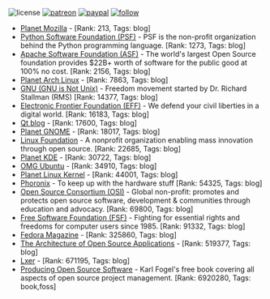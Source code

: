 ![license](https://img.shields.io/github/license/prahladyeri/siterank-stats.svg)
[![patreon](https://img.shields.io/badge/Patreon-brown.svg?logo=patreon)](https://www.patreon.com/prahladyeri)
[![paypal](https://img.shields.io/badge/PayPal-blue.svg?logo=paypal)](https://www.paypal.com/cgi-bin/webscr?cmd=_s-xclick&hosted_button_id=JM8FUXNFUK6EU)
[![follow](https://img.shields.io/twitter/follow/prahladyeri.svg?style=social)](https://twitter.com/prahladyeri)

- [Planet Mozilla](http://planet.mozilla.org/) -  [Rank: 213, Tags: blog]
- [Python Software Foundation (PSF)](https://www.python.org/psf/) - PSF is the non-profit organization behind the Python programming language. [Rank: 1273, Tags: blog]
- [Apache Software Foundation (ASF)](https://www.apache.org/) - The world's largest Open Source foundation provides $22B+ worth of software for the public good at 100% no cost. [Rank: 2156, Tags: blog]
- [Planet Arch Linux](https://planet.archlinux.org/) -  [Rank: 7863, Tags: blog]
- [GNU (GNU is Not Unix)](https://www.gnu.org) - Freedom movement started by Dr. Richard Stallman (RMS) [Rank: 14377, Tags: blog]
- [Electronic Frontier Foundation (EFF)](https://www.eff.org/) - We defend your civil liberties in a digital world. [Rank: 16183, Tags: blog]
- [Qt blog](http://blog.qt.io/) -  [Rank: 17600, Tags: blog]
- [Planet GNOME](https://planet.gnome.org/) -  [Rank: 18017, Tags: blog]
- [Linux Foundation](https://www.linuxfoundation.org/) - A nonprofit organization enabling mass innovation through open source. [Rank: 22685, Tags: blog]
- [Planet KDE](https://planet.kde.org/) -  [Rank: 30722, Tags: blog]
- [OMG Ubuntu](https://www.omgubuntu.co.uk/) -  [Rank: 34910, Tags: blog]
- [Planet Linux Kernel](http://planet.kernel.org/) -  [Rank: 44001, Tags: blog]
- [Phoronix](https://www.phoronix.com/) - To keep up with the hardware stuff [Rank: 54325, Tags: blog]
- [Open Source Consortium (OSI)](https://opensource.org) - Global non-profit: promotes and protects open source software, development & communities through education and advocacy. [Rank: 69800, Tags: blog]
- [Free Software Foundation (FSF)](https://www.fsf.org/) - Fighting for essential rights and freedoms for computer users since 1985. [Rank: 91332, Tags: blog]
- [Fedora Magazine](https://fedoramagazine.org/) -  [Rank: 325860, Tags: blog]
- [The Architecture of Open Source Applications](http://www.aosabook.org/en/index.html) -  [Rank: 519377, Tags: blog]
- [Lxer](http://lxer.com/) -  [Rank: 671195, Tags: blog]
- [Producing Open Source Software](https://producingoss.com/) - Karl Fogel's free book covering all aspects of open source project management. [Rank: 6920280, Tags: book,foss]

